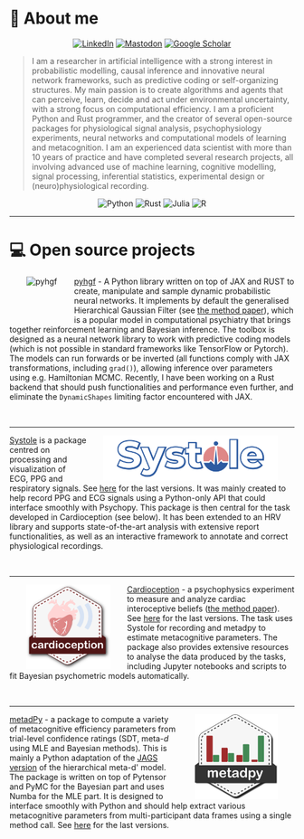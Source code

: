 # :book: About me

<div align="center">
  
[![LinkedIn](https://img.shields.io/badge/linkedin-%230077B5.svg?style=for-the-badge&logo=linkedin&logoColor=white)](https://www.linkedin.com/in/nicolas-legrand-9b70342a9/)
[![Mastodon](https://img.shields.io/badge/-MASTODON-%232B90D9?style=for-the-badge&logo=mastodon&logoColor=white)](https://mastodon.social/@nicolegrand)
[![Google Scholar](https://img.shields.io/badge/Google%20Scholar-4285F4?style=for-the-badge&logo=google-scholar&logoColor=white)](https://scholar.google.fr/citations?user=buFy4tAAAAAJ&hl=fr)

</div>


> I am a researcher in artificial intelligence with a strong interest in probabilistic modelling, causal inference and innovative neural network frameworks, such as predictive coding or self-organizing structures. My main passion is to create algorithms and agents that can perceive, learn, decide and act under environmental uncertainty, with a strong focus on computational efficiency. I am a proficient Python and Rust programmer, and the creator of several open-source packages for physiological signal analysis, psychophysiology experiments, neural networks and computational models of learning and metacognition. I am an experienced data scientist with more than 10 years of practice and have completed several research projects, all involving advanced use of machine learning, cognitive modelling, signal processing, inferential statistics, experimental design or (neuro)physiological recording.

<div align="center">
  
![Python](https://img.shields.io/badge/python-3670A0?style=for-the-badge&logo=python&logoColor=ffdd54)
![Rust](https://img.shields.io/badge/rust-%23000000.svg?style=for-the-badge&logo=rust&logoColor=white)
![Julia](https://img.shields.io/badge/-Julia-9558B2?style=for-the-badge&logo=julia&logoColor=white)
![R](https://img.shields.io/badge/r-%23276DC3.svg?style=for-the-badge&logo=r&logoColor=white)

</div>

---

# :computer: Open source projects

<img src="https://github.com/ilabcode/pyhgf/blob/master/docs/source/images/logo.svg" align="left" alt="pyhgf" height="80" HSPACE=30>

[pyhgf](https://github.com/ilabcode/pyhgf) - A Python library written on top of JAX and RUST to create, manipulate and sample dynamic probabilistic neural networks. It implements by default the generalised Hierarchical Gaussian Filter (see [the method paper](https://arxiv.org/abs/2305.10937)), which is a popular model in computational psychiatry that brings together reinforcement learning and Bayesian inference. The toolbox is designed as a neural network library to work with predictive coding models (which is not possible in standard frameworks like TensorFlow or Pytorch). The models can run forwards or be inverted (all functions comply with JAX transformations, including `grad()`), allowing inference over parameters using e.g. Hamiltonian MCMC. Recently, I have been working on a Rust backend that should push functionalities and performance even further, and eliminate the `DynamicShapes` limiting factor encountered with JAX.

<br clear="left"/>

---

<img src="https://github.com/LegrandNico/systole/blob/master/docs/source/images/logo.svg" align="right" alt="metadpy" height="80" HSPACE=30>

[Systole](https://github.com/embodied-computation-group/systole) is a package centred on processing and visualization of ECG, PPG and respiratory signals. See [here](https://github.com/LegrandNico/systole) for the last versions. It was mainly created to help record PPG and ECG signals using a Python-only API that could interface smoothly with Psychopy. This package is then central for the task developed in Cardioception (see below). It has been extended to an HRV library and supports state-of-the-art analysis with extensive report functionalities, as well as an interactive framework to annotate and correct physiological recordings.

<br clear="right"/>
  
---

<img src="https://github.com/LegrandNico/cardioception/blob/main/docs/source/images/logo.png" align="left" alt="metadpy" height="150" HSPACE=30>

[Cardioception](https://github.com/embodied-computation-group/cardioception) - a psychophysics experiment to measure and analyze cardiac interoceptive beliefs ([the method paper](https://www.sciencedirect.com/science/article/pii/S0301051121002325)). See [here](https://github.com/LegrandNico/cardioception) for the last versions. The task uses Systole for recording and metadpy to estimate metacognitive parameters. The package also provides extensive resources to analyse the data produced by the tasks, including Jupyter notebooks and scripts to fit Bayesian psychometric models automatically.

<br clear="left"/>

---

<img src="https://github.com/LegrandNico/metadpy/raw/master/docs/source/images/logo.png" align="right" alt="metadpy" height="150" HSPACE=30>

[metadPy](https://github.com/embodied-computation-group/metadpy) - a package to compute a variety of metacognitive efficiency parameters from trial-level confidence ratings (SDT, meta-*d* using MLE and Bayesian methods). This is mainly a Python adaptation of the [JAGS version](https://github.com/metacoglab/HMeta-d) of the hierarchical meta-d' model. The package is written on top of Pytensor and PyMC for the Bayesian part and uses Numba for the MLE part. It is designed to interface smoothly with Python and should help extract various metacognitive parameters from multi-participant data frames using a single method call. See [here](https://github.com/LegrandNico/metadpy) for the last versions.
